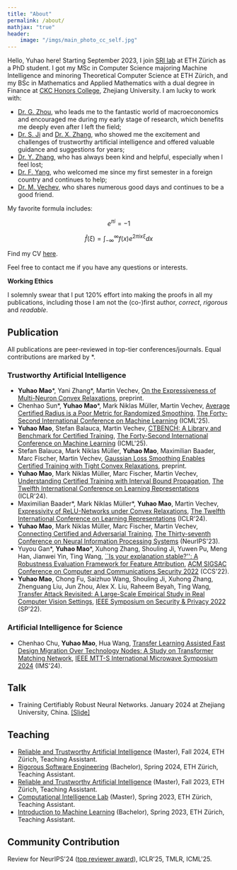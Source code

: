 ```yaml
---
title: "About"
permalink: /about/
mathjax: "true"
header:
    image: "/imgs/main_photo_cc_self.jpg"
---
```


Hello, Yuhao here! Starting September 2023, I join [SRI lab](https://www.sri.inf.ethz.ch) at ETH Zürich as a PhD student. I got my MSc in Computer Science majoring Machine Intelligence and minoring Theoretical Computer Science at ETH Zürich, and my BSc in Mathematics and Applied Mathematics with a dual degree in Finance at [CKC Honors College](http://ckc.zju.edu.cn/ckcen/_t1906/main.psp), Zhejiang University. I am lucky to work with:
- [Dr. G. Zhou](https://flzhou.weebly.com), who leads me to the fantastic world of macroeconomics and encouraged me during my early stage of research, which benefits me deeply even after I left the field;
- [Dr. S. Ji](https://nesa.zju.edu.cn/webpage/people.html) and [Dr. X. Zhang](https://person.zju.edu.cn/zhangxuhong), who showed me the excitement and challenges of trustworthy artificial intelligence and offered valuable guidance and suggestions for years;
- [Dr. Y. Zhang](https://yangzhangalmo.github.io), who has always been kind and helpful, especially when I feel lost;
- [Dr. F. Yang](https://sml.inf.ethz.ch/group/fannyy/), who welcomed me since my first semester in a foreign country and continues to help;
- [Dr. M. Vechev](https://www.sri.inf.ethz.ch/people/martin), who shares numerous good days and continues to be a good friend.

My favorite formula includes: 

$$e^{\pi i}=-1$$

$$\hat{f}(\xi) = \int_{-\infty}^{\infty}f(x)e^{2\pi i x\xi}dx$$

Find my CV [here](../CV_en.pdf).

Feel free to contact me if you have any questions or interests.

**Working Ethics**

I solemnly swear that I put 120% effort into making the proofs in all my publications, including those I am not the (co-)first author, *correct*, *rigorous* and *readable*.

## Publication

All publications are peer-reviewed in top-tier conferences/journals. Equal contributions are marked by *.

### Trustworthy Artificial Intelligence

- **Yuhao Mao**\*, Yani Zhang\*, Martin Vechev, [On the Expressiveness of Multi-Neuron Convex Relaxations](https://arxiv.org/abs/2410.06816
), preprint.
- Chenhao Sun\*, **Yuhao Mao**\*, Mark Niklas Müller, Martin Vechev, [Average Certified Radius is a Poor Metric for Randomized Smoothing](http://arxiv.org/abs/2410.06895), [The Forty-Second International Conference on Machine Learning](https://icml.cc/Conferences/2025) (ICML'25).
- **Yuhao Mao**, Stefan Balauca, Martin Vechev, [CTBENCH: A Library and Benchmark for Certified Training](https://arxiv.org/abs/2406.04848), [The Forty-Second International Conference on Machine Learning](https://icml.cc/Conferences/2025) (ICML'25).
- Stefan Balauca, Mark Niklas Müller, **Yuhao Mao**, Maximilian Baader, Marc Fischer, Martin Vechev, [Gaussian Loss Smoothing Enables Certified Training with Tight Convex Relaxations](https://arxiv.org/abs/2403.07095), preprint.
- **Yuhao Mao**, Mark Niklas Müller, Marc Fischer, Martin Vechev, [Understanding Certified Training with Interval Bound Propagation](https://arxiv.org/abs/2306.10426), [The Twelfth International Conference on Learning Representations](https://iclr.cc/Conferences/2024) (ICLR'24).
- Maximilian Baader\*, Mark Niklas Müller\*, **Yuhao Mao**, Martin Vechev, [Expressivity of ReLU-Networks under Convex Relaxations](https://arxiv.org/abs/2311.04015), [The Twelfth International Conference on Learning Representations](https://iclr.cc/Conferences/2024) (ICLR'24).
- **Yuhao Mao**, Mark Niklas Müller, Marc Fischer, Martin Vechev, [Connecting Certified and Adversarial Training](https://arxiv.org/abs/2305.04574), [The Thirty-seventh Conference on Neural Information Processing Systems](https://nips.cc/Conferences/2023) (NeurIPS'23).
- Yuyou Gan\*, **Yuhao Mao**\*, Xuhong Zhang, Shouling Ji, Yuwen Pu, Meng Han, Jianwei Yin, Ting Wang, [``Is your explanation stable?'': A Robustness Evaluation Framework for Feature Attribution](https://arxiv.org/abs/2209.01782), [ACM SIGSAC Conference on Computer and Communications Security 2022](https://www.sigsac.org/ccs/CCS2022/) (CCS'22).
- **Yuhao Mao**, Chong Fu, Saizhuo Wang, Shouling Ji, Xuhong Zhang,
Zhenguang Liu, Jun Zhou, Alex X. Liu, Raheem Beyah, Ting Wang, [Transfer Attack Revisited: A Large-Scale Empirical Study in Real Computer Vision Settings](https://arxiv.org/abs/2204.04063), [IEEE Symposium on Security & Privacy 2022](https://www.ieee-security.org/TC/SP2022/program-papers.html) (SP'22).

### Artificial Intelligence for Science

- Chenhao Chu, **Yuhao Mao**, Hua Wang, [Transfer Learning Assisted Fast Design Migration Over Technology Nodes: A Study on Transformer Matching Network](https://arxiv.org/abs/2502.18636), [IEEE MTT-S International Microwave Symposium 2024](https://ims-ieee.org/welcomeIMS2024) (IMS'24).

## Talk

- Training Certifiably Robust Neural Networks. January 2024 at Zhejiang University, China. [[Slide]](../230122_ZJU.pdf)

## Teaching

- [Reliable and Trustworthy Artificial Intelligence](https://www.sri.inf.ethz.ch/teaching/rtai24) (Master), Fall 2024, ETH Zürich, Teaching Assistant.
- [Rigorous Software Engineering](https://www.sri.inf.ethz.ch/teaching/rse2024) (Bachelor), Spring 2024, ETH Zürich, Teaching Assistant.
- [Reliable and Trustworthy Artificial Intelligence](https://www.sri.inf.ethz.ch/teaching/rtai23) (Master), Fall 2023, ETH Zürich, Teaching Assistant.
- [Computational Intelligence Lab](https://da.inf.ethz.ch/teaching/2023/CIL/) (Master), Spring 2023, ETH Zürich, Teaching Assistant.
- [Introduction to Machine Learning](https://las.inf.ethz.ch/teaching/introml-s23) (Bachelor), Spring 2023, ETH Zürich, Teaching Assistant.

## Community Contribution
Review for NeurIPS'24 ([top reviewer award](https://neurips.cc/Conferences/2024/ProgramCommittee#top-reviewers)), ICLR'25, TMLR, ICML'25.